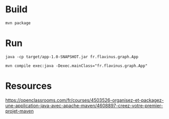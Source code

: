 # Build
`mvn package`

# Run
`java -cp target/app-1.0-SNAPSHOT.jar fr.flavinus.graph.App`

`mvn compile exec:java -Dexec.mainClass="fr.flavinus.graph.App"`

# Resources

https://openclassrooms.com/fr/courses/4503526-organisez-et-packagez-une-application-java-avec-apache-maven/4608897-creez-votre-premier-projet-maven



